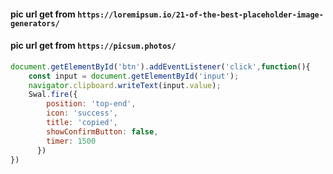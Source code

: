#### pic url get from `https://loremipsum.io/21-of-the-best-placeholder-image-generators/`
#### pic url get from `https://picsum.photos/`
```javascript
document.getElementById('btn').addEventListener('click',function(){
    const input = document.getElementById('input');
    navigator.clipboard.writeText(input.value);
    Swal.fire({
        position: 'top-end',
        icon: 'success',
        title: 'copied',
        showConfirmButton: false,
        timer: 1500
      })
})
```
